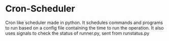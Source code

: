 # Cron-Scheduler
Cron like scheduler made in python. It schedules commands and programs to run based on a config file containing the time to run the operation.
It also uses signals to check the status of runner.py, sent from runstatus.py
